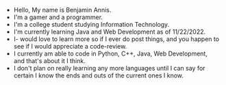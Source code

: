 - Hello, My name is Benjamin Annis.
- I'm a gamer and a programmer.
- I'm a college student studying Information Technology.
- I'm currently learning Java and Web Development as of 11/22/2022.
- I- would love to learn more so if I ever do post things, and you happen to see if I would appreciate a code-review.
- I currently am able to code in Python, C++, Java, Web Development, and that's about it I think.
- I don't plan on really learning any more languages until I can say for certain I know the ends and outs of the current ones I know.
